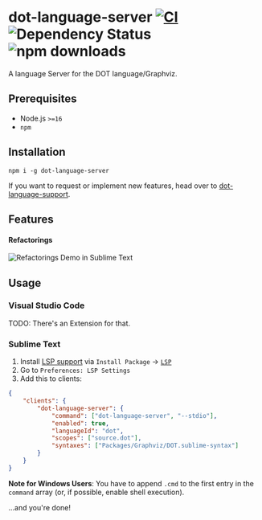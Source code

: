 # dot-language-server [![CI](https://github.com/nikeee/dot-language-server/actions/workflows/CD.yml/badge.svg)](https://github.com/nikeee/dot-language-server/actions/workflows/CD.yml) ![Dependency Status](https://img.shields.io/librariesio/release/npm/dot-language-server) ![npm downloads](https://img.shields.io/npm/dm/dot-language-server)

A language Server for the DOT language/Graphviz.

## Prerequisites

* Node.js `>=16`
* `npm`

## Installation

```Shell
npm i -g dot-language-server
```

If you want to request or implement new features, head over to [dot-language-support](https://github.com/nikeee/dot-language-support).

## Features
#### Refactorings
![Refactorings Demo in Sublime Text](https://raw.githubusercontent.com/nikeee/dot-language-server/master/doc/refactoring.gif)

## Usage

### Visual Studio Code

TODO: There's an Extension for that.

### Sublime Text

1.  Install [LSP support](https://github.com/tomv564/LSP) via `Install Package` -> [`LSP`](https://packagecontrol.io/packages/LSP)
2.  Go to `Preferences: LSP Settings`
3.  Add this to clients:

```JSON
{
	"clients": {
		"dot-language-server": {
			"command": ["dot-language-server", "--stdio"],
			"enabled": true,
			"languageId": "dot",
			"scopes": ["source.dot"],
			"syntaxes": ["Packages/Graphviz/DOT.sublime-syntax"]
		}
	}
}
```
**Note for Windows Users**: You have to append `.cmd` to the first entry in the `command` array (or, if possible, enable shell execution).

...and you're done!
